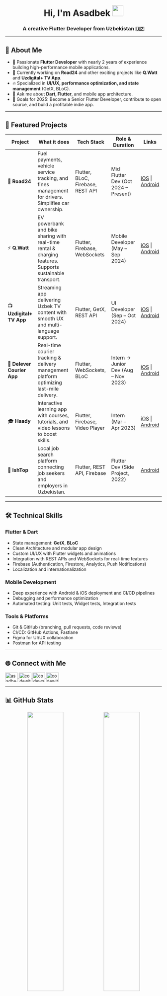 <h1 align="center"> Hi, I'm Asadbek <img src="https://media.giphy.com/media/hvRJCLFzcasrR4ia7z/giphy.gif" width="35"></h1>
<h3 align="center"> A creative Flutter Developer from Uzbekistan 🇺🇿</h3>

---


## 🚀 About Me
- 🎯 Passionate **Flutter Developer** with nearly 2 years of experience building high-performance mobile applications.  
- 🌱 Currently working on **Road24** and other exciting projects like **Q.Watt** and **Uzdigital+ TV App**.  
- 🔥 Specialized in **UI/UX, performance optimization, and state management** (GetX, BLoC).  
- 💬 Ask me about **Dart, Flutter**, and mobile app architecture.  
- 🎯 Goals for 2025: Become a Senior Flutter Developer, contribute to open source, and build a profitable indie app.  

---
## 📱 Featured Projects

| Project | What it does | Tech Stack | Role & Duration | Links |
|--------|---------------|------------|------------------|-------|
| 🚗 **Road24** | Fuel payments, vehicle service tracking, and fines management for drivers. Simplifies car ownership. | Flutter, BLoC, Firebase, REST API | Mid Flutter Dev (Oct 2024 – Present) | [iOS](https://apps.apple.com/uz/app/road24-jarimalar-tekshirish/id1543010525) \| [Android](https://play.google.com/store/apps/details?id=uz.kashapp.road24jarimalar&hl=en_US&gl=US) |
| ⚡ **Q.Watt** | EV powerbank and bike sharing with real-time rental & charging features. Supports sustainable transport. | Flutter, Firebase, WebSockets | Mobile Developer (May – Sep 2024) | [iOS](https://apps.apple.com/uz/app/q-watt-powerbank-bike-sharing/id6444178516) \| [Android](https://play.google.com/store/apps/details?id=com.q.watt&hl=en) |
| 📺 **Uzdigital+ TV App** | Streaming app delivering Uzbek TV content with smooth UX and multi-language support. | Flutter, GetX, REST API | UI Developer (Sep – Oct 2024) | [iOS](https://apps.apple.com/uz/app/uzd/id6445950833) \| [Android](https://play.google.com/store/apps/details?id=uz.udevs.uzdigital_mobile&hl=en_US) |
| 🚚 **Delever Courier App** | Real-time courier tracking & delivery management platform optimizing last-mile delivery. | Flutter, WebSockets, BLoC | Intern → Junior Dev (Aug – Nov 2023) | [iOS](https://apps.apple.com/us/app/delever-courier/id1610711287) \| [Android](https://play.google.com/store/apps/details?id=uz.delever.courier&hl=en) |
| 🎓 **Haady** | Interactive learning app with courses, tutorials, and video lessons to boost skills. | Flutter, Firebase, Video Player | Intern (Mar – Apr 2023) | [iOS](https://apps.apple.com/us/app/haady/id6503292562) \| [Android](https://play.google.com/store/apps/details?id=com.haad.learn&hl=en) |
| 💼 **IshTop** | Local job search platform connecting job seekers and employers in Uzbekistan. | Flutter, REST API, Firebase | Flutter Dev (Side Project, 2022) | [Android](https://play.google.com/store/apps/details?id=uz.ishtop.app&hl=en) |


---

## 🛠️ Technical Skills

### Flutter & Dart
- State management: **GetX**, **BLoC**
- Clean Architecture and modular app design
- Custom UI/UX with Flutter widgets and animations
- Integration with REST APIs and WebSockets for real-time features
- Firebase (Authentication, Firestore, Analytics, Push Notifications)
- Localization and internationalization

### Mobile Development
- Deep experience with Android & iOS deployment and CI/CD pipelines
- Debugging and performance optimization
- Automated testing: Unit tests, Widget tests, Integration tests

### Tools & Platforms
- Git & GitHub (branching, pull requests, code reviews)
- CI/CD: GitHub Actions, Fastlane
- Figma for UI/UX collaboration
- Postman for API testing


---

## 🌐 Connect with Me
<p align="left">
<a href="https://www.linkedin.com/in/asadbek-sayfuddinov/" target="blank">
  <img align="center" src="https://raw.githubusercontent.com/rahuldkjain/github-profile-readme-generator/master/src/images/icons/Social/linked-in-alt.svg" alt="asadbek sayfuddinov" height="30" width="40"/>
</a>
<a href="https://instagram.com/codewithbek" target="blank">
  <img align="center" src="https://raw.githubusercontent.com/rahuldkjain/github-profile-readme-generator/master/src/images/icons/Social/instagram.svg" alt="codewithbek" height="30" width="40"/>
</a>
<a href="https://www.codewars.com/users/codewithbek" target="blank">
  <img align="center" src="https://cdn.jsdelivr.net/npm/simple-icons@3.0.1/icons/codewars.svg" alt="codewars" height="30" width="40"/>
</a>
<a href="https://www.leetcode.com/codewithbek" target="blank">
  <img align="center" src="https://raw.githubusercontent.com/rahuldkjain/github-profile-readme-generator/master/src/images/icons/Social/leet-code.svg" alt="codewithbek" height="30" width="40"/>
</a>
</p>

---

## 📊 GitHub Stats  
<p align="center">
  <img src="https://github-readme-stats.vercel.app/api?username=codewithbek&show_icons=true&theme=tokyonight" width="48%" />
  <img src="https://github-readme-streak-stats.herokuapp.com/?user=codewithbek&theme=tokyonight" width="48%" />
</p>

---

## ☕ Support Me
If you like my work, consider buying me a coffee:  
<a href="https://www.buymeacoffee.com/codewithbek">
  <img src="https://cdn.buymeacoffee.com/buttons/v2/default-yellow.png" width="200" />
</a>
